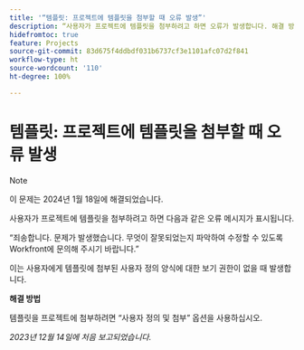 ```yaml
---
title: '“템플릿: 프로젝트에 템플릿을 첨부할 때 오류 발생”'
description: “사용자가 프로젝트에 템플릿을 첨부하려고 하면 오류가 발생합니다. 해결 방법을 사용할 수 있습니다.”
hidefromtoc: true
feature: Projects
source-git-commit: 83d675f4ddbdf031b6737cf3e1101afc07d2f841
workflow-type: ht
source-wordcount: '110'
ht-degree: 100%

---
```



# 템플릿: 프로젝트에 템플릿을 첨부할 때 오류 발생

>[!NOTE]
>
>이 문제는 2024년 1월 18일에 해결되었습니다.

사용자가 프로젝트에 템플릿을 첨부하려고 하면 다음과 같은 오류 메시지가 표시됩니다.

“죄송합니다. 문제가 발생했습니다. 무엇이 잘못되었는지 파악하여 수정할 수 있도록 Workfront에 문의해 주시기 바랍니다.”

이는 사용자에게 템플릿에 첨부된 사용자 정의 양식에 대한 보기 권한이 없을 때 발생합니다.

**해결 방법**

템플릿을 프로젝트에 첨부하려면 “사용자 정의 및 첨부” 옵션을 사용하십시오.

_2023년 12월 14일에 처음 보고되었습니다._
